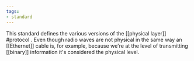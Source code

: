 ```yaml
---
tags:
- standard
---
```

This standard defines the various versions of the [[physical layer]] #protocol . Even though radio waves are not physical in the same way an [[Ethernet]] cable is, for example, because we're at the level of transmitting [[binary]] information it's considered the physical level.